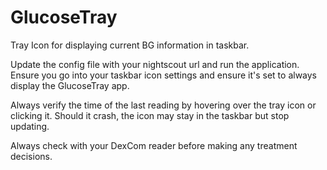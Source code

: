 # GlucoseTray
Tray Icon for displaying current BG information in taskbar.

Update the config file with your nightscout url and run the application.  Ensure you go into your taskbar icon settings and ensure it's set to always display the GlucoseTray app.

Always verify the time of the last reading by hovering over the tray icon or clicking it.  Should it crash, the icon may stay in the taskbar but stop updating.

Always check with your DexCom reader before making any treatment decisions.
